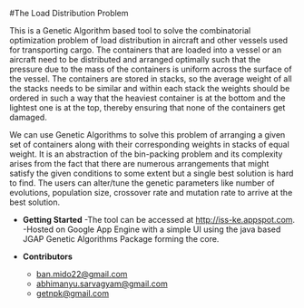 #The Load Distribution Problem

This is a Genetic Algorithm based tool to solve the combinatorial optimization problem of load distribution in aircraft and other vessels used for transporting cargo. The containers that are loaded into a vessel or an aircraft need to be distributed and arranged optimally such that the pressure due to the mass of the containers is uniform across the surface of the vessel. The containers are stored in stacks, so the average weight of all the stacks needs to be similar and within each stack the weights should be ordered in such a way that the heaviest container is at the bottom and the lightest one is at the top, thereby ensuring that none of the containers get damaged.

We can use Genetic Algorithms to solve this problem of arranging a given set of containers along with their corresponding weights in stacks of equal weight. It is an abstraction of the bin-packing problem and its complexity arises from the fact that there are numerous arrangements that might satisfy the given conditions to some extent but a single best solution is hard to find. The users can alter/tune the genetic parameters like number of evolutions, population size, crossover rate and mutation rate to arrive at the best solution.

* **Getting Started**
  -The tool can be accessed at http://iss-ke.appspot.com.  
  -Hosted on Google App Engine with a simple UI using the java based JGAP Genetic Algorithms Package forming the core.

* **Contributors**
  - ban.mido22@gmail.com
  - abhimanyu.sarvagyam@gmail.com
  - getnpk@gmail.com

